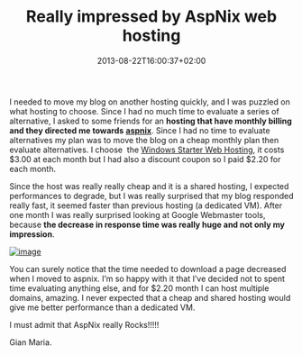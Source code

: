﻿---
title: "Really impressed by AspNix web hosting"
description: ""
date: 2013-08-22T16:00:37+02:00
draft: false
tags: [EverydayLife]
categories: [EverydayLife]
---
I needed to move my blog on another hosting quickly, and I was puzzled on what hosting to choose. Since I had no much time to evaluate a series of alternative, I asked to some friends for an  **hosting that have monthly billing and they directed me towards** [**aspnix**](https://aspnix.com/). Since I had no time to evaluate alternatives my plan was to move the blog on a cheap monthly plan then evaluate alternatives. I choose  the [Windows Starter Web Hosting](https://aspnix.com/web-hosting/windows-starter-hosting/), it costs $3.00 at each month but I had also a discount coupon so I paid $2.20 for each month.

Since the host was really really cheap and it is a shared hosting, I expected performances to degrade, but I was really surprised that my blog responded really fast, it seemed faster than previous hosting (a dedicated VM). After one month I was really surprised looking at Google Webmaster tools, because  **the decrease in response time was really huge and not only my impression**.

[![image](https://www.codewrecks.com/blog/wp-content/uploads/2013/08/image_thumb20.png "image")](https://www.codewrecks.com/blog/wp-content/uploads/2013/08/image20.png)

You can surely notice that the time needed to download a page decreased when I moved to aspnix. I’m so happy with it that I’ve decided not to spent time evaluating anything else, and for $2.20 month I can host multiple domains, amazing. I never expected that a cheap and shared hosting would give me better performance than a dedicated VM.

I must admit that AspNix really Rocks!!!!!

Gian Maria.
